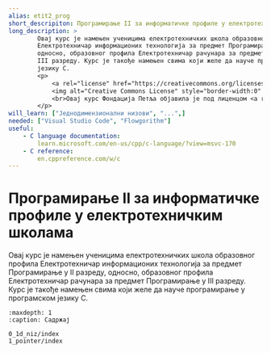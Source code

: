 ```yaml
---
alias: etit2_prog
short_descripiton: Програмирање II за информатичке профиле у електротехничким школама
long_description: >
        Овај курс је намењен ученицима електротехничких школа образовног профила
        Електротехничар информационих технологија за предмет Програмирање у II разреду,
        односно, образовног профила Електротехничар рачунара за предмет Програмирање у
        III разреду. Курс је такође намењен свима који желе да науче програмирање у програмском
        језику C.
        <p>
            <a rel="license" href="https://creativecommons.org/licenses/by/4.0/deed.sr_LATN">
            <img alt="Creative Commons License" style="border-width:0" src="https://i.creativecommons.org/l/by/4.0/88x31.png"></a>
            <br>Овај курс Фондација Петља објавила je под лиценцом <a rel="license" href="https://creativecommons.org/licenses/by/4.0/deed.sr_LATN">Creative Commons Autorstvo 4.0 Međunarodna Licenca (CC BY 4.0)</a>.
        </p>
will_learn: ["Једнодимензионални низови", "...",]
needed: ["Visual Studio Code", "Flowgorithm"]
useful: 
    - C language documentation:
        learn.microsoft.com/en-us/cpp/c-language/?view=msvc-170
    - C reference:
        en.cppreference.com/w/c
---
```

# Програмирање II за информатичке профиле у електротехничким школама

Овај курс је намењен ученицима електротехничких школа образовног профила
Електротехничар информационих технологија за предмет Програмирање у II разреду,
односно, образовног профила Електротехничар рачунара за предмет Програмирање у
III разреду. Курс је такође намењен свима који желе да науче програмирање у програмском
језику C.

```{toctree}
:maxdepth: 1
:caption: Садржај

0_1d_niz/index
1_pointer/index
```

